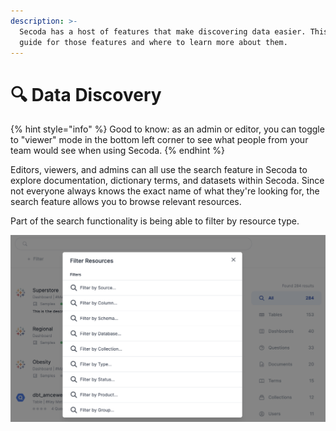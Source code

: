 ```yaml
---
description: >-
  Secoda has a host of features that make discovering data easier. This is a
  guide for those features and where to learn more about them.
---
```


# 🔍 Data Discovery

{% hint style="info" %}
Good to know: as an admin or editor, you can toggle to "viewer" mode in the bottom left corner to see what people from your team would see when using Secoda.
{% endhint %}

Editors, viewers, and admins can all use the search feature in Secoda to explore documentation, dictionary terms, and datasets within Secoda. Since not everyone always knows the exact name of what they're looking for, the search feature allows you to browse relevant resources.&#x20;

Part of the search functionality is being able to filter by resource type.&#x20;

![](<.gitbook/assets/Screen Shot 2022-04-08 at 3.12.34 PM.png>)
